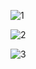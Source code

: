 ![1](https://github.com/YusufSural/StokTakip-07/assets/84929731/1ea2d365-83bd-4c36-b207-0122ea3f7512)

![2](https://github.com/YusufSural/StokTakip-07/assets/84929731/164c2c79-a5af-4f84-8f84-119a44dd9e52)

![3](https://github.com/YusufSural/StokTakip-07/assets/84929731/0bedba7b-f00a-4c4f-9b7f-cd4a03cb2648)

